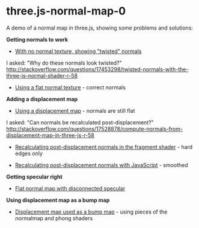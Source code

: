 three.js-normal-map-0
=====================

A demo of a normal map in three.js, showing some problems and solutions:

**Getting normals to work**

- [With no normal texture, showing "twisted" normals](http://meetar.github.io/three.js-normal-map-0/index0.html)

I asked: "Why do these normals look twisted?"
http://stackoverflow.com/questions/17453298/twisted-normals-with-the-three-js-normal-shader-r-58

- [Using a flat normal texture](http://meetar.github.io/three.js-normal-map-0/index2.html) - correct normals

**Adding a displacement map**
- [Using a displacement map](http://meetar.github.io/three.js-normal-map-0/index3.html) - normals are still flat

I asked: "Can normals be recalculated post-displacement?" http://stackoverflow.com/questions/17528878/compute-normals-from-displacement-map-in-three-js-r-58

- [Recalculating post-displacement normals in the fragment shader](http://meetar.github.io/three.js-normal-map-0/index6.html) - hard edges only

- [Recalculating post-displacement normals with JavaScript](http://meetar.github.io/three.js-normal-map-0/index14.html) - smoothed

**Getting specular right**

- [Flat normal map with disconnected specular](http://meetar.github.io/three.js-normal-map-0/spec01.html)

**Using displacement map as a bump map**

- [Displacement map used as a bump map](http://meetar.github.io/three.js-normal-map-0/bump.html) - using pieces of the normalmap and phong shaders